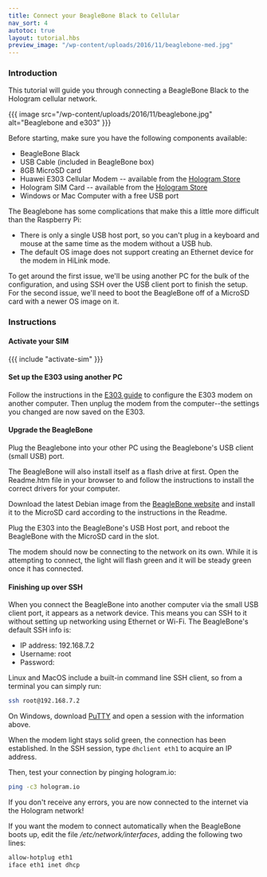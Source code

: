 ```yaml
---
title: Connect your BeagleBone Black to Cellular 
nav_sort: 4
autotoc: true
layout: tutorial.hbs
preview_image: "/wp-content/uploads/2016/11/beaglebone-med.jpg"
---
```


### Introduction

This tutorial will guide you through connecting a BeagleBone Black
to the Hologram cellular network.

{{{ image src="/wp-content/uploads/2016/11/beaglebone.jpg"
    alt="Beaglebone and e303" }}}

Before starting, make sure you have the following components available:

-   BeagleBone Black
-   USB Cable (included in BeagleBone box)
-   8GB MicroSD card
-   Huawei E303 Cellular Modem -- available from the [Hologram Store](/store)
-   Hologram SIM Card -- available from the [Hologram Store](/store)
-   Windows or Mac Computer with a free USB port


The Beaglebone has some complications that make this a little more
difficult than the Raspberry Pi:

-   There is only a single USB host port, so you can't plug in a keyboard and
    mouse at the same time as the modem without a USB hub.
-   The default OS image does not support creating an Ethernet device
    for the modem in HiLink mode.

To get around the first issue, we'll be using another PC for the bulk of the
configuration, and using SSH over the USB client port to finish the setup.
For the second issue, we'll need to boot the BeagleBone off
of a MicroSD card with a newer OS image on it.

### Instructions

#### Activate your SIM

{{{ include "activate-sim" }}}

#### Set up the E303 using another PC

Follow the instructions in the [E303
guide](/docs/guide/connect/e303#hilink-mode-windows-and-macos-) to configure 
the E303 modem on another computer. Then unplug the modem from the computer--the
settings you changed are now saved on the E303.

#### Upgrade the BeagleBone

Plug the Beaglebone into your other PC using the Beaglebone's USB client (small
USB) port.

The BeagleBone will also install itself as a flash drive at first.
Open the Readme.htm file in your browser to and follow the instructions
to install the correct drivers for your computer.

Download the latest Debian image from the [BeagleBone 
website](https://beagleboard.org/latest-images) and install
it to the MicroSD card according to the instructions in the Readme.

Plug the E303 into the BeagleBone's USB Host port, and reboot the BeagleBone
with the MicroSD card in the slot.

The modem should now be connecting to the network on its own. While
it is attempting to connect, the light will flash green and it will
be steady green once it has connected.

#### Finishing up over SSH

When you connect the BeagleBone into another computer via the small USB client
port, it appears as a network device. This means you can SSH to it without
setting up networking using Ethernet or Wi-Fi. The BeagleBone's default SSH info
is:

* IP address: 192.168.7.2
* Username: root
* Password: *<none>*

Linux and MacOS include a built-in command line SSH client, so from a terminal
you can simply run:

```bash
ssh root@192.168.7.2
```

On Windows, download
[PuTTY](http://www.chiark.greenend.org.uk/~sgtatham/putty/download.html) and
open a session with the information above.

When the modem light stays solid green, the connection has been established.
In the SSH session, type `dhclient eth1` to acquire an IP address.

Then, test your connection by pinging hologram.io:

```bash
ping -c3 hologram.io
```

If you don't receive any errors, you are now connected to the internet via the
Hologram network!

If you want the modem to connect automatically when the BeagleBone boots up,
edit the file */etc/network/interfaces*, adding the following two lines:

```bash
allow-hotplug eth1
iface eth1 inet dhcp
```

